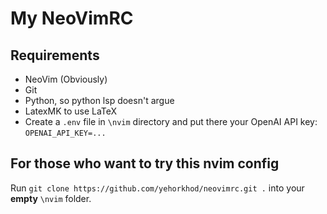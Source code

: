 # My NeoVimRC

## Requirements
- NeoVim (Obviously)
- Git
- Python, so python lsp doesn't argue
- LatexMK to use LaTeX
- Create a `.env` file in `\nvim` directory and put there your OpenAI API key: `OPENAI_API_KEY=...`

## For those who want to try this nvim config
Run `git clone https://github.com/yehorkhod/neovimrc.git .` into your **empty** `\nvim` folder.
